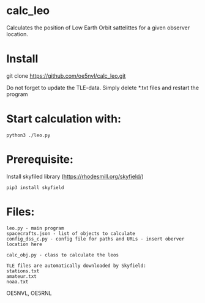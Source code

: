 # calc_leo

Calculates the position of Low Earth Orbit sattelittes for a given observer location.

# Install
git clone https://github.com/oe5nvl/calc_leo.git

Do not forget to update the TLE-data. Simply delete *.txt files and restart the program

# Start calculation with: 
```
python3 ./leo.py
```
# Prerequisite:
Install skyfiled library (https://rhodesmill.org/skyfield/)
```
pip3 install skyfield
```
# Files:
```
leo.py - main program
spacecrafts.json - list of objects to calculate
config_dss_c.py - config file for paths and URLs - insert oberver location here
```
```
calc_obj.py - class to calculate the leos
```
```
TLE files are automatically downloaded by Skyfield:
stations.txt
amateur.txt
noaa.txt
```
OE5NVL, OE5RNL
